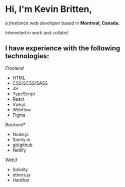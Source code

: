# Hi, I'm Kevin Britten, 

a *freelance web developer* based in **Montreal, Canada.**

Interested in work and collabs!

## I have experience with the following technologies:

*Frontend*

- HTML
- CSS/SCSS/SASS
- JS
- TypeScript
- React
- Vue.js
- Webflow
- Figma



*Backend**
- Node.js
- Sanity.io
- git/github
- Netlify

*Web3*
- Solidity
- ethers.js
- Hardhat




